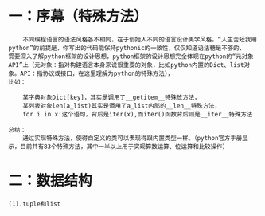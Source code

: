 # 一：序幕（特殊方法）
        不同编程语言的语法风格各不相同，在于创始人不同的语言设计美学风格。“人生苦短我用python”的前提是，你写出的代码能保持pythonic的一致性，仅仅知道语法糖是不够的，
    需要深入了解python框架的设计思想，python框架的设计思想完全体现在python的“元对象API”上（元对象：指对构建语言本身来说很重要的对象，比如python内置的Dict、list对象。API：指协议或接口，在这里理解为python的特殊方法），
    比如：

        某字典对象Dict[key]，其实是调用了__getitem__特殊放方法，
        某列表对象len(a_list)其实是调用了a_list内部的__len__特殊方法，
        for i in x:这个语句，背后是iter(x),而iter()函数背后则是__iter__特殊方法

    总结：
        通过实现特殊方法，使得自定义的类可以表现得跟内置类型一样。（python官方手册显示，目前共有83个特殊方法，其中一半以上用于实现算数运算、位运算和比较操作）
        
# 二：数据结构
    (1).tuple和list



    